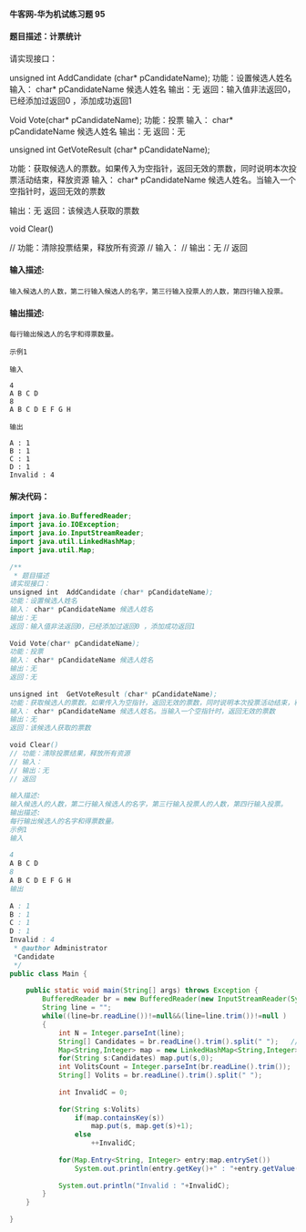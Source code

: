 #### 牛客网-华为机试练习题 95

#### 题目描述：计票统计

请实现接口：

unsigned int  AddCandidate (char* pCandidateName);
功能：设置候选人姓名
输入： char* pCandidateName 候选人姓名
输出：无
返回：输入值非法返回0，已经添加过返回0 ，添加成功返回1

 

Void Vote(char* pCandidateName);
功能：投票
输入： char* pCandidateName 候选人姓名
输出：无
返回：无


unsigned int  GetVoteResult (char* pCandidateName);

功能：获取候选人的票数。如果传入为空指针，返回无效的票数，同时说明本次投票活动结束，释放资源
输入： char* pCandidateName 候选人姓名。当输入一个空指针时，返回无效的票数

输出：无
返回：该候选人获取的票数

 

void Clear()

// 功能：清除投票结果，释放所有资源
// 输入：
// 输出：无
// 返回



#### 输入描述:

```
输入候选人的人数，第二行输入候选人的名字，第三行输入投票人的人数，第四行输入投票。
```

#### 输出描述:

```
每行输出候选人的名字和得票数量。

示例1

输入

4
A B C D
8
A B C D E F G H

输出

A : 1
B : 1
C : 1
D : 1
Invalid : 4
```
#### 解决代码：
```java
import java.io.BufferedReader;
import java.io.IOException;
import java.io.InputStreamReader;
import java.util.LinkedHashMap;
import java.util.Map;
    
/**
 * 题目描述
请实现接口：
unsigned int  AddCandidate (char* pCandidateName);
功能：设置候选人姓名
输入： char* pCandidateName 候选人姓名
输出：无
返回：输入值非法返回0，已经添加过返回0 ，添加成功返回1
     
Void Vote(char* pCandidateName);
功能：投票
输入： char* pCandidateName 候选人姓名
输出：无
返回：无
    
unsigned int  GetVoteResult (char* pCandidateName);
功能：获取候选人的票数。如果传入为空指针，返回无效的票数，同时说明本次投票活动结束，释放资源
输入： char* pCandidateName 候选人姓名。当输入一个空指针时，返回无效的票数
输出：无
返回：该候选人获取的票数
     
void Clear()
// 功能：清除投票结果，释放所有资源
// 输入：
// 输出：无
// 返回
     
输入描述:
输入候选人的人数，第二行输入候选人的名字，第三行输入投票人的人数，第四行输入投票。
输出描述:
每行输出候选人的名字和得票数量。
示例1
输入
    
4
A B C D
8
A B C D E F G H
输出
    
A : 1
B : 1
C : 1
D : 1
Invalid : 4
 * @author Administrator
 *Candidate
 */
public class Main {
    
    public static void main(String[] args) throws Exception {
        BufferedReader br = new BufferedReader(new InputStreamReader(System.in));
        String line = "";
        while((line=br.readLine())!=null&&(line=line.trim())!=null )
        {
            int N = Integer.parseInt(line);
            String[] Candidates = br.readLine().trim().split(" ");   //候选人
            Map<String,Integer> map = new LinkedHashMap<String,Integer>();
            for(String s:Candidates) map.put(s,0);
            int VolitsCount = Integer.parseInt(br.readLine().trim());    //参见投票的人数
            String[] Volits = br.readLine().trim().split(" ");
                
            int InvalidC = 0;
                
            for(String s:Volits)
                if(map.containsKey(s))
                    map.put(s, map.get(s)+1);
                else
                    ++InvalidC;
                
            for(Map.Entry<String, Integer> entry:map.entrySet())
                System.out.println(entry.getKey()+" : "+entry.getValue());
                
            System.out.println("Invalid : "+InvalidC);
        }
    }
    
}


```